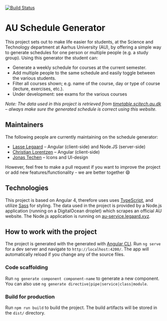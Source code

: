 [![Build Status](https://travis-ci.org/legaard/au-schedule.svg?branch=master)](https://travis-ci.org/legaard/au-schedule)

# AU Schedule Generator
This project sets out to make life easier for students, at the Science and Technology department at Aarhus University (AU), by offering a simple way to generate schedules for one person or multiple people (e.g. a study group). Using this generator the student can:

- Generate a weekly schedule for courses at the current semester.
- Add multiple people to the same schedule and easily toggle between the various students.
- Filter all courses shown; e.g. name of the course, day or type of course (lecture, exercises, etc.).
- Under development: see exams for the various courses

*Note: The data used in this project is retrieved from [timetable.scitech.au.dk](http://timetable.scitech.au.dk/apps/skema/VaelgElevskema.asp?webnavn=skema) – always make sure the generated schedule is correct using this website.*

## Maintainers
The following people are currently maintaining on the schedule generator:

- [Lasse Legaard](https://legaard.xyz) – Angular (client-side) and Node.JS (server-side)
- [Christian Lorentzen]() – Angular (client-side)
- [Jonas Techen](https://dk.linkedin.com/in/jonastechen/en) – Icons and UI-design

However, feel free to make a pull request if you want to improve the project or add new features/functionality - we are better together 😄

## Technologies
This project is based on Angular 4, therefore uses uses [TypeScript](https://www.typescriptlang.org/), and utilize [Sass](http://sass-lang.com/) for styling. The data used in the project is provided by a Node.js application (running on a DigitalOcean droplet) which scrapes an official AU website. The Node.js application is running on [au-service.legaard.xyz](http://au-service.legaard.xyz).

## How to work with the project
The project is generated with the generated with [Angular CLI](https://github.com/angular/angular-cli). Run `ng serve` for a dev server and navigate to `http://localhost:4200/`. The app will automatically reload if you change any of the source files.

### Code scaffolding
Run `ng generate component component-name` to generate a new component. You can also use `ng generate directive|pipe|service|class|module`.

### Build for production
Run `npm run build` to build the project. The build artifacts will be stored in the `dist/` directory.
